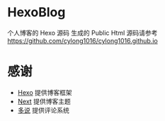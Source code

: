 # HexoBlog
个人博客的 Hexo 源码
生成的 Public Html 源码请参考 <https://github.com/cylong1016/cylong1016.github.io>

# 感谢
*   [Hexo][] 提供博客框架
*   [Next][] 提供博客主题
*   [多说][] 提供评论系统

[Hexo]: https://hexo.io/zh-cn/ "Hexo"
[Next]: http://theme-next.iissnan.com/ "Next"
[多说]: http://duoshuo.com/ "多说"
